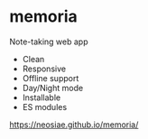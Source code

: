 # memoria

Note-taking web app

- Clean
- Responsive
- Offline support
- Day/Night mode
- Installable
- ES modules

https://neosiae.github.io/memoria/

